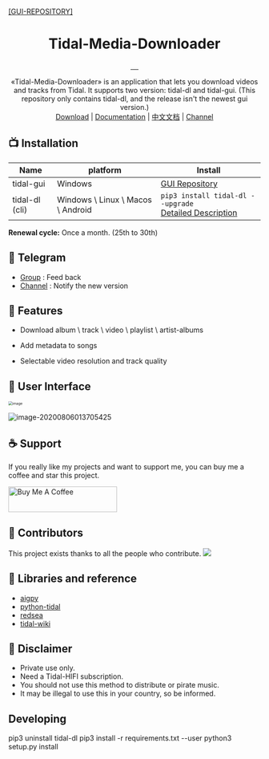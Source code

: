 <br>
    <a href="https://github.com/yaronzz/Tidal-Media-Downloader-PRO">[GUI-REPOSITORY]</a>
<br>
<div align="center">
  <h1>Tidal-Media-Downloader</h1>
  <a href="https://github.com/yaronzz/Tidal-Media-Downloader/blob/master/LICENSE">
    <img src="https://img.shields.io/github/license/yaronzz/Tidal-Media-Downloader.svg?style=flat-square" alt="">
  </a>
  <a href="https://github.com/yaronzz/Tidal-Media-Downloader/releases">
    <img src="https://img.shields.io/github/v/release/yaronzz/Tidal-Media-Downloader.svg?style=flat-square" alt="">
  </a>
  <a href="https://www.python.org/">
    <img src="https://img.shields.io/github/issues/yaronzz/Tidal-Media-Downloader.svg?style=flat-square" alt="">
  </a>
  <a href="https://github.com/yaronzz/Tidal-Media-Downloader">
    <img src="https://img.shields.io/github/downloads/yaronzz/Tidal-Media-Downloader/total?label=tidal-gui%20download" alt="">
  </a>
  <a href="https://pypi.org/project/tidal-dl/">
    <img src="https://img.shields.io/pypi/dm/tidal-dl?label=tidal-dl%20download" alt="">
  </a>
</div>
<p align="center">
  «Tidal-Media-Downloader» is an application that lets you download videos and tracks from Tidal. It supports two version: tidal-dl and tidal-gui. (This repository only contains tidal-dl, and the release isn't the newest gui version.)
    <br>
        <a href="https://github.com/yaronzz/Tidal-Media-Downloader-PRO/releases">Download</a> |
        <a href="https://yaronzz.com/post/tidal_dl_installation/">Documentation</a> |
        <a href="https://yaronzz.com/post/tidal_dl_installation_chn/">中文文档</a> |
        <a href="https://t.me/Tidal_Media_Downloader">Channel</a>
    <br>
</p>

## 📺 Installation 
| Name           | platform                          | Install                                                      |
| -------------- | --------------------------------- | ------------------------------------------------------------ |
| tidal-gui      | Windows                           | [GUI Repository](https://github.com/yaronzz/Tidal-Media-Downloader-PRO) |
| tidal-dl (cli) | Windows \ Linux \ Macos \ Android | ```pip3 install tidal-dl --upgrade```<br />[Detailed Description](https://yaronzz.com/post/tidal_dl_installation/#Install) |

**Renewal cycle:** Once a month. (25th to 30th)

## 📡 Telegram

- [Group](https://t.me/tidal_group) : Feed back
- [Channel](https://t.me/Tidal_Media_Downloader) : Notify the new version 

## 🤖 Features
- Download album \ track \ video \ playlist \ artist-albums

- Add metadata to songs

- Selectable video resolution and track quality

## 💽 User Interface

<img src="https://i.loli.net/2020/08/19/gqW6zHI1SrKlomC.png" alt="image" style="zoom: 50%;" />

![image-20200806013705425](https://i.loli.net/2020/08/06/sPLowIlCGyOdpVN.png)

## ☕ Support

If you really like my projects and want to support me, you can buy me a coffee and star this project. 

<a href="https://www.buymeacoffee.com/yaronzz" target="_blank"><img src="https://cdn.buymeacoffee.com/buttons/arial-orange.png" alt="Buy Me A Coffee" style="height: 51px !important;width: 217px !important;" ></a>

## 🎂 Contributors
This project exists thanks to all the people who contribute. 
<a href="https://github.com/yaronzz/Tidal-Media-Downloader/graphs/contributors"><img src="https://contributors-img.web.app/image?repo=yaronzz/Tidal-Media-Downloader" /></a>

## 🎨 Libraries and reference

- [aigpy](https://github.com/yaronzz/AIGPY)
- [python-tidal](https://github.com/tamland/python-tidal)
- [redsea](https://github.com/redsudo/RedSea)
- [tidal-wiki](https://github.com/Fokka-Engineering/TIDAL/wiki)

## 📜 Disclaimer
- Private use only.
- Need a Tidal-HIFI subscription. 
- You should not use this method to distribute or pirate music.
- It may be illegal to use this in your country, so be informed.

## Developing

pip3 uninstall tidal-dl
pip3 install -r requirements.txt --user
python3 setup.py install
